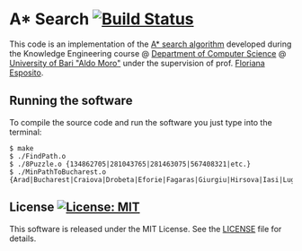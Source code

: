 # A* Search [![Build Status](https://travis-ci.org/dmeoli/AStarSearch.svg?branch=master)](https://travis-ci.org/dmeoli/AStarSearch)

This code is an implementation of the [A* search algorithm](https://en.wikipedia.org/wiki/A*_search_algorithm) developed during the Knowledge Engineering course @ [Department of Computer Science](http://www.uniba.it/ricerca/dipartimenti/informatica) @ [University of Bari "Aldo Moro"](http://www.uniba.it/) under the supervision of prof. [Floriana Esposito](http://lacam.di.uniba.it/people/FlorianaEsposito.html).

## Running the software

To compile the source code and run the software you just type into the terminal:

```
$ make
$ ./FindPath.o
$ ./8Puzzle.o {134862705|281043765|281463075|567408321|etc.}
$ ./MinPathToBucharest.o {Arad|Bucharest|Craiova|Drobeta|Eforie|Fagaras|Giurgiu|Hirsova|Iasi|Lugoj|Mehadia|Neamt|Oradea|Pitesti|RimnicuVilcea|Sibiu|Timisoara|Urziceni|Vaslui|Zerind}
```

## License [![License: MIT](https://img.shields.io/badge/License-MIT-yellow.svg)](https://opensource.org/licenses/MIT)

This software is released under the MIT License. See the [LICENSE](LICENSE) file for details.
